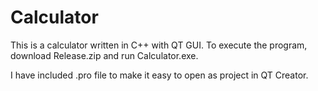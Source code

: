# Calculator
This is a calculator written in C++ with QT GUI. To execute the program, download Release.zip and run Calculator.exe.

I have included .pro file to make it easy to open as project in QT Creator.
